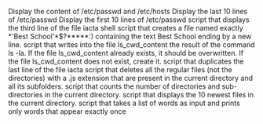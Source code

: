 Display the content of /etc/passwd and /etc/hosts
Display the last 10 lines of /etc/passwd
Display the first 10 lines of /etc/passwd
 script that displays the third line of the file iacta
 shell script that creates a file named exactly \*\'Best School\'\*$\?\*\*\*\*\*:) containing the text Best School ending by a new line. 
script that writes into the file ls_cwd_content the result of the command ls -la. If the file ls_cwd_content already exists, it should be overwritten. If the file ls_cwd_content does not exist, create it.
script that duplicates the last line of the file iacta
script that deletes all the regular files (not the directories) with a .js extension that are present in the current directory and all its subfolders.
script that counts the number of directories and sub-directories in the current directory.
script that displays the 10 newest files in the current directory.
script that takes a list of words as input and prints only words that appear exactly once
